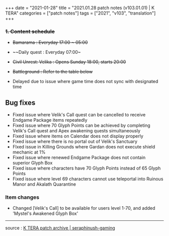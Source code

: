 +++
date = "2021-01-28"
title = "2021.01.28 patch notes (v103.01.01) | K TERA"
categories = ["patch notes"]
tags = ["2021", "v103", "translation"]
+++

### ~~1. Content schedule~~
- ~~Bamarama : Everyday 17:00 ~ 05:00~~
- ~~Daily quest : Everyday 07:00~
- ~~Civil Unrest: Velika : Opens Sunday 18:00, starts 20:00~~
- ~~Battleground : Refer to the table below~~

- Delayed due to issue where game time does not sync with designated time

## Bug fixes

- Fixed issue where Velik's Call quest can be cancelled to receive Endgame Package items repeatedly
- Fixed issue where 70 Glyph Points can be achieved by completing Velik's Call quest and Apex awakening quests simultaneously
- Fixed issue where items on Calendar does not display properly
- Fixed issue where there is no portal out of Velik's Sanctuary
- FIxed issue in Killing Grounds where Gardan does not execute shield mechanic at 1%
- Fixed issue where renewed Endgame Package does not contain superior Glyph Box
- Fixed issue where characters have 70 Glyph Points instead of 65 Glyph Points
- Fixed issue where level 69 characters cannot use teleportal into Ruinous Manor and Akalath Quarantine

### Item changes
- Changed [Velik's Call] to be available for users level 1-70, and added 'Mystel's Awakened Glyph Box'

----

source : [K TERA patch archive | seraphinush-gaming](/ko/patch/ko/2021/v103-01-01)
